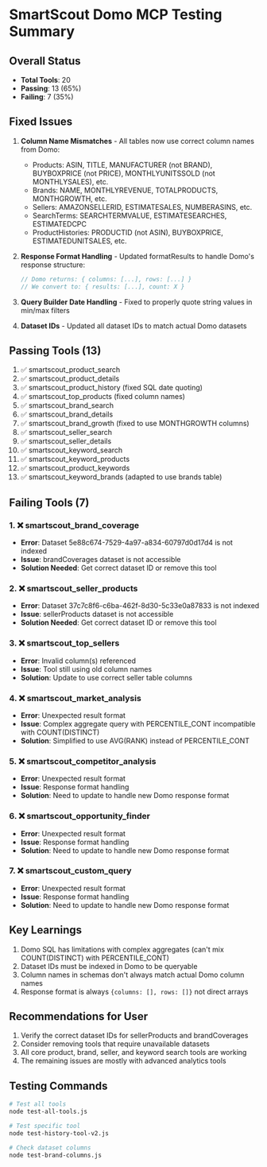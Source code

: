 # SmartScout Domo MCP Testing Summary

## Overall Status
- **Total Tools**: 20
- **Passing**: 13 (65%)
- **Failing**: 7 (35%)

## Fixed Issues
1. **Column Name Mismatches** - All tables now use correct column names from Domo:
   - Products: ASIN, TITLE, MANUFACTURER (not BRAND), BUYBOXPRICE (not PRICE), MONTHLYUNITSSOLD (not MONTHLYSALES), etc.
   - Brands: NAME, MONTHLYREVENUE, TOTALPRODUCTS, MONTHGROWTH, etc.
   - Sellers: AMAZONSELLERID, ESTIMATESALES, NUMBERASINS, etc.
   - SearchTerms: SEARCHTERMVALUE, ESTIMATESEARCHES, ESTIMATEDCPC
   - ProductHistories: PRODUCTID (not ASIN), BUYBOXPRICE, ESTIMATEDUNITSALES, etc.

2. **Response Format Handling** - Updated formatResults to handle Domo's response structure:
   ```javascript
   // Domo returns: { columns: [...], rows: [...] }
   // We convert to: { results: [...], count: X }
   ```

3. **Query Builder Date Handling** - Fixed to properly quote string values in min/max filters

4. **Dataset IDs** - Updated all dataset IDs to match actual Domo datasets

## Passing Tools (13)
1. ✅ smartscout_product_search
2. ✅ smartscout_product_details
3. ✅ smartscout_product_history (fixed SQL date quoting)
4. ✅ smartscout_top_products (fixed column names)
5. ✅ smartscout_brand_search
6. ✅ smartscout_brand_details
7. ✅ smartscout_brand_growth (fixed to use MONTHGROWTH columns)
8. ✅ smartscout_seller_search
9. ✅ smartscout_seller_details
10. ✅ smartscout_keyword_search
11. ✅ smartscout_keyword_products
12. ✅ smartscout_product_keywords
13. ✅ smartscout_keyword_brands (adapted to use brands table)

## Failing Tools (7)

### 1. ❌ smartscout_brand_coverage
- **Error**: Dataset 5e88c674-7529-4a97-a834-60797d0d17d4 is not indexed
- **Issue**: brandCoverages dataset is not accessible
- **Solution Needed**: Get correct dataset ID or remove this tool

### 2. ❌ smartscout_seller_products  
- **Error**: Dataset 37c7c8f6-c6ba-462f-8d30-5c33e0a87833 is not indexed
- **Issue**: sellerProducts dataset is not accessible
- **Solution Needed**: Get correct dataset ID or remove this tool

### 3. ❌ smartscout_top_sellers
- **Error**: Invalid column(s) referenced
- **Issue**: Tool still using old column names
- **Solution**: Update to use correct seller table columns

### 4. ❌ smartscout_market_analysis
- **Error**: Unexpected result format
- **Issue**: Complex aggregate query with PERCENTILE_CONT incompatible with COUNT(DISTINCT)
- **Solution**: Simplified to use AVG(RANK) instead of PERCENTILE_CONT

### 5. ❌ smartscout_competitor_analysis
- **Error**: Unexpected result format
- **Issue**: Response format handling
- **Solution**: Need to update to handle new Domo response format

### 6. ❌ smartscout_opportunity_finder
- **Error**: Unexpected result format
- **Issue**: Response format handling
- **Solution**: Need to update to handle new Domo response format

### 7. ❌ smartscout_custom_query
- **Error**: Unexpected result format
- **Issue**: Response format handling
- **Solution**: Need to update to handle new Domo response format

## Key Learnings
1. Domo SQL has limitations with complex aggregates (can't mix COUNT(DISTINCT) with PERCENTILE_CONT)
2. Dataset IDs must be indexed in Domo to be queryable
3. Column names in schemas don't always match actual Domo column names
4. Response format is always `{columns: [], rows: []}` not direct arrays

## Recommendations for User
1. Verify the correct dataset IDs for sellerProducts and brandCoverages
2. Consider removing tools that require unavailable datasets
3. All core product, brand, seller, and keyword search tools are working
4. The remaining issues are mostly with advanced analytics tools

## Testing Commands
```bash
# Test all tools
node test-all-tools.js

# Test specific tool
node test-history-tool-v2.js

# Check dataset columns
node test-brand-columns.js
```